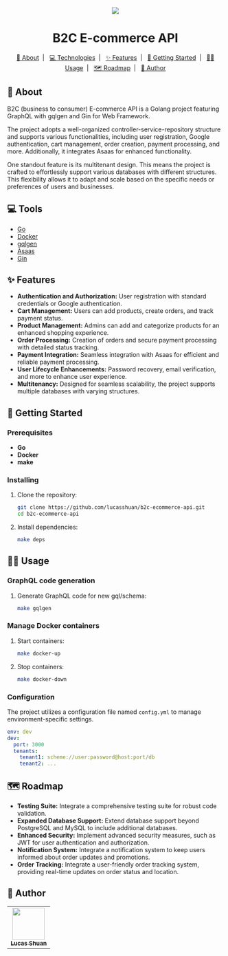 <div align="center">
   <img src="https://github.com/lucasshuan/lucasshuan/assets/78228526/250d306c-c9d7-4b9a-990a-120a8028e881">
   <h1>B2C E-commerce API</h1>
</div>

<p align="center">
  <a href="#about">📃 About</a>&nbsp;&nbsp;|&nbsp;&nbsp;
  <a href="#technologies">💻 Technologies</a>&nbsp;&nbsp;|&nbsp;&nbsp;
  <a href="#features">✨ Features</a>&nbsp;&nbsp;|&nbsp;&nbsp;
  <a href="#getting_started">🚀 Getting Started</a>&nbsp;&nbsp;|&nbsp;&nbsp;
  <a href="#usage">👨‍💻 Usage</a>&nbsp;&nbsp;|&nbsp;&nbsp;
  <a href="#roadmap">🗺️ Roadmap</a>&nbsp;&nbsp;|&nbsp;&nbsp;
  <a href="#author">👤 Author</a>
</p>

## 📄 About <a name = "about"></a>

B2C (business to consumer) E-commerce API is a Golang project featuring GraphQL with gqlgen and Gin for Web Framework. 

The project adopts a well-organized controller-service-repository structure and supports various functionalities, including user registration, Google authentication, cart management, order creation, payment processing, and more. Additionally, it integrates Asaas for enhanced functionality.

One standout feature is its multitenant design. This means the project is crafted to effortlessly support various databases with different structures. This flexibility allows it to adapt and scale based on the specific needs or preferences of users and businesses.

## 💻 Tools <a name="tools"></a>

- [Go](https://golang.org/)
- [Docker](https://www.docker.com/)
- [gqlgen](https://gqlgen.com)
- [Asaas](https://www.asaas.com/)
- [Gin](https://gin-gonic.com)

## ✨ Features <a name="features"></a>

- **Authentication and Authorization:** 
User registration with standard credentials or Google authentication.
- **Cart Management:** 
Users can add products, create orders, and track payment status.
- **Product Management:** 
Admins can add and categorize products for an enhanced shopping experience.
- **Order Processing:** 
Creation of orders and secure payment processing with detailed status tracking.
- **Payment Integration:** 
Seamless integration with Asaas for efficient and reliable payment processing.
- **User Lifecycle Enhancements:** 
Password recovery, email verification, and more to enhance user experience.
- **Multitenancy:** 
Designed for seamless scalability, the project supports multiple databases with varying structures.

## 🚀 Getting Started <a name = "getting_started"></a>

### Prerequisites

- **Go**
- **Docker**
- **make**

### Installing

1. Clone the repository:

    ```bash
    git clone https://github.com/lucasshuan/b2c-ecommerce-api.git
    cd b2c-ecommerce-api
    ```

2. Install dependencies:

    ```bash
    make deps
    ```

## 👨‍💻 Usage <a name = "usage"></a>

### GraphQL code generation

1. Generate GraphQL code for new gql/schema:

    ```bash
    make gqlgen
    ```

### Manage Docker containers

1. Start containers:

    ```bash
    make docker-up
    ```

2. Stop containers:

    ```bash
    make docker-down
    ```

### Configuration

The project utilizes a configuration file named `config.yml` to manage environment-specific settings.

```yaml
env: dev
dev:
  port: 3000
  tenants:
    tenant1: scheme://user:password@host:port/db
    tenant2: ...
```

## 🗺️ Roadmap <a name="roadmap"></a>

- **Testing Suite:** Integrate a comprehensive testing suite for robust code validation.
- **Expanded Database Support:** Extend database support beyond PostgreSQL and MySQL to include additional databases.
- **Enhanced Security:** Implement advanced security measures, such as JWT for user authentication and authorization.
- **Notification System:** Integrate a notification system to keep users informed about order updates and promotions.
- **Order Tracking:** Integrate a user-friendly order tracking system, providing real-time updates on order status and location.


## 👤 Author <a name = "author"></a>

<div align="center">
  <table>
    <tr>
      <td align="center">
        <a href="http://github.com/lucasshuan">
          <img src="https://avatars.githubusercontent.com/u/78228526?v=4" width="75px;"/>
          <br />
          <sub>
            <b>Lucas Shuan</b>
          </sub>
        </a>
        </td>
    </tr>
  </table>
</div>
